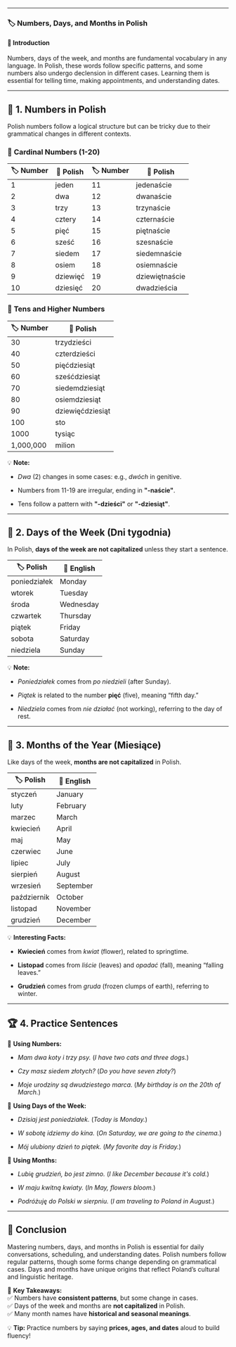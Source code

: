 
---
### 🏷 **Numbers, Days, and Months in Polish**

#### 📌 **Introduction**

Numbers, days of the week, and months are fundamental vocabulary in any language. In Polish, these words follow specific patterns, and some numbers also undergo declension in different cases. Learning them is essential for telling time, making appointments, and understanding dates.

---

## 📖 **1. Numbers in Polish**

Polish numbers follow a logical structure but can be tricky due to their grammatical changes in different contexts.

### 🔹 **Cardinal Numbers (1-20)**

|🏷 **Number**|📝 **Polish**|🏷 **Number**|📝 **Polish**|
|---|---|---|---|
|1|jeden|11|jedenaście|
|2|dwa|12|dwanaście|
|3|trzy|13|trzynaście|
|4|cztery|14|czternaście|
|5|pięć|15|piętnaście|
|6|sześć|16|szesnaście|
|7|siedem|17|siedemnaście|
|8|osiem|18|osiemnaście|
|9|dziewięć|19|dziewiętnaście|
|10|dziesięć|20|dwadzieścia|

### 🔹 **Tens and Higher Numbers**

|🏷 **Number**|📝 **Polish**|
|---|---|
|30|trzydzieści|
|40|czterdzieści|
|50|pięćdziesiąt|
|60|sześćdziesiąt|
|70|siedemdziesiąt|
|80|osiemdziesiąt|
|90|dziewięćdziesiąt|
|100|sto|
|1000|tysiąc|
|1,000,000|milion|

💡 **Note:**

- _Dwa_ (2) changes in some cases: e.g., _dwóch_ in genitive.
    
- Numbers from 11-19 are irregular, ending in **"-naście"**.
    
- Tens follow a pattern with **"-dzieści"** or **"-dziesiąt"**.
    

---

## 📖 **2. Days of the Week (Dni tygodnia)**

In Polish, **days of the week are not capitalized** unless they start a sentence.

|🏷 **Polish**|📝 **English**|
|---|---|
|poniedziałek|Monday|
|wtorek|Tuesday|
|środa|Wednesday|
|czwartek|Thursday|
|piątek|Friday|
|sobota|Saturday|
|niedziela|Sunday|

💡 **Note:**

- _Poniedziałek_ comes from _po niedzieli_ (after Sunday).
    
- _Piątek_ is related to the number **pięć** (five), meaning “fifth day.”
    
- _Niedziela_ comes from _nie działać_ (not working), referring to the day of rest.
    

---

## 📖 **3. Months of the Year (Miesiące)**

Like days of the week, **months are not capitalized** in Polish.

|🏷 **Polish**|📝 **English**|
|---|---|
|styczeń|January|
|luty|February|
|marzec|March|
|kwiecień|April|
|maj|May|
|czerwiec|June|
|lipiec|July|
|sierpień|August|
|wrzesień|September|
|październik|October|
|listopad|November|
|grudzień|December|

💡 **Interesting Facts:**

- **Kwiecień** comes from _kwiat_ (flower), related to springtime.
    
- **Listopad** comes from _liście_ (leaves) and _opadać_ (fall), meaning “falling leaves.”
    
- **Grudzień** comes from _gruda_ (frozen clumps of earth), referring to winter.
    

---

## 🏆 **4. Practice Sentences**

🔹 **Using Numbers:**

- _Mam dwa koty i trzy psy._ (_I have two cats and three dogs._)
    
- _Czy masz siedem złotych?_ (_Do you have seven złoty?_)
    
- _Moje urodziny są dwudziestego marca._ (_My birthday is on the 20th of March._)
    

🔹 **Using Days of the Week:**

- _Dzisiaj jest poniedziałek._ (_Today is Monday._)
    
- _W sobotę idziemy do kina._ (_On Saturday, we are going to the cinema._)
    
- _Mój ulubiony dzień to piątek._ (_My favorite day is Friday._)
    

🔹 **Using Months:**

- _Lubię grudzień, bo jest zimno._ (_I like December because it's cold._)
    
- _W maju kwitną kwiaty._ (_In May, flowers bloom._)
    
- _Podróżuję do Polski w sierpniu._ (_I am traveling to Poland in August._)
    

---

## 🏁 **Conclusion**

Mastering numbers, days, and months in Polish is essential for daily conversations, scheduling, and understanding dates. Polish numbers follow regular patterns, though some forms change depending on grammatical cases. Days and months have unique origins that reflect Poland’s cultural and linguistic heritage.

🎯 **Key Takeaways:**  
✅ Numbers have **consistent patterns**, but some change in cases.  
✅ Days of the week and months are **not capitalized** in Polish.  
✅ Many month names have **historical and seasonal meanings**.

💡 **Tip:** Practice numbers by saying **prices, ages, and dates** aloud to build fluency!